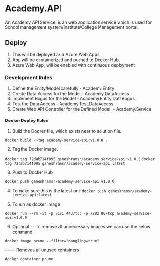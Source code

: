 # Academy.API
An Academy API Service, is an web application service which is used for School management system/Institute/College Management portal.

## Deploy
1. This will be deployed as a Azure Web Apps.
2. App will be containerized and pushed to Docker Hub.
3. Azure Web App, will be enabled with continuous deployment

### Development Rules

1. Define the Entity/Model carefully - Academy.Entity
2. Create Data Access for the Model - Academy.DataAccess
3. Implement Bogus for the Model - Academy.Entity.DataBogus
4. Test the Data Access - Academy.Test.DataAccess
5. Create Web API Controller for the Defined Model. - Academy.Service 

#### Docker Deploy Rules
1. Build the Docker file, which exists near to solution file.

```docker build --tag academy-service-api:v1.0.0 .```

2. Tag the Docker image.

```docker tag 72dab714f095 ganeshramsr/academy-service-api:v1.0.0```
```docker tag 72dab714f095 ganeshramsr/academy-service-api:latest```

3. Push to Docker Hub

```docker push ganeshramsr/academy-service-api:v1.0.0```

4. To make sure this is the latest one
```docker push ganeshramsr/academy-service-api:latest```

5. To run as docker Image

```docker run --rm -it -p 7181:443/tcp -p 7282:80/tcp academy-service-api:v1.0.0```

6. Optional
-- To remove all unnecessary images we can use the below command

```docker image prune --filter="dangling=true"```

----- Removes all unused containers

```docker container prune```
